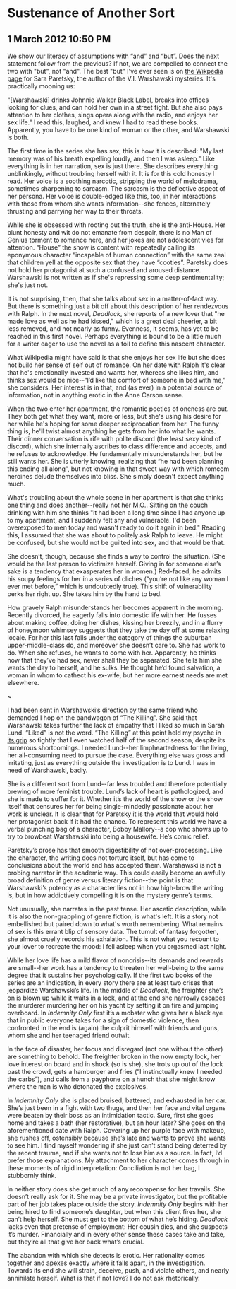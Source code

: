 # Sustenance of Another Sort
## 1 March 2012 10:50 PM

We show our literacy of assumptions with “and” and “but”. Does the next statement follow from the previous? If not, we are compelled to connect the two with "but", not "and". The best "but" I've ever seen is on [the Wikpedia page][1] for Sara Paretsky, the author of the V.I. Warshawski mysteries. It's practically mooning us:

"[Warshawski] drinks Johnnie Walker Black Label, breaks into offices looking for clues, and can hold her own in a street fight. But she also pays attention to her clothes, sings opera along with the radio, and enjoys her sex life." I read this, laughed, and knew I had to read these books. Apparently, you have to be one kind of woman or the other, and Warshawski is both.

The first time in the series she has sex, this is how it is described: "My last memory was of his breath expelling loudly, and then I was asleep." Like everything is in her narration, sex is just there. She describes everything unblinkingly, without troubling herself with it. It is for this cold honesty I read. Her voice is a soothing narcotic, stripping the world of melodrama, sometimes sharpening to sarcasm. The sarcasm is the deflective aspect of her persona. Her voice is double-edged like this, too, in her interactions with those from whom she wants information--she fences, alternately thrusting and parrying her way to their throats.

While she is obsessed with rooting out the truth, she is the anti-House. Her blunt honesty and wit do not emanate from despair, there is no Man of Genius torment to romance here, and her jokes are not adolescent vies for attention. “House” the show is content with repeatedly calling its eponymous character “incapable of human connection” with the same zeal that children yell at the opposite sex that they have “cooties”. Paretsky does not hold her protagonist at such a confused and aroused distance. Warshawski is not written as if she's repressing some deep sentimentality; she's just not.

It is not surprising, then, that she talks about sex in a matter-of-fact way. But there is something just a bit off about this description of her rendezvous with Ralph. In the next novel, _Deadlock_, she reports of a new lover that "he made love as well as he had kissed," which is a great deal cheerier, a bit less removed, and not nearly as funny. Evenness, it seems, has yet to be reached in this first novel. Perhaps everything is bound to be a little much for a writer eager to use the novel as a foil to define this nascent character.

What Wikipedia might have said is that she enjoys her sex life but she does not build her sense of self out of romance. On her date with Ralph it's clear that he's emotionally invested and wants her, whereas she likes him, and thinks sex would be nice--“I’d like the comfort of someone in bed with me,” she considers. Her interest is in that, and (as ever) in a potential source of information, not in anything erotic in the Anne Carson sense.

When the two enter her apartment, the romantic poetics of oneness are out. They both get what they want, more or less, but she's using his desire for her while he's hoping for some deeper reciprocation from her. The funny thing is, he'll twist almost anything he gets from her into what he wants. Their dinner conversation is rife with polite discord (the least sexy kind of discord), which she internally ascribes to class difference and accepts, and he refuses to acknowledge. He fundamentally misunderstands her, but he still wants her. She is utterly knowing, realizing that “he had been planning this ending all along”, but not knowing in that sweet way with which romcom heroines delude themselves into bliss. She simply doesn't expect anything much.

What's troubling about the whole scene in her apartment is that she thinks one thing and does another--really not her M.O.. Sitting on the couch drinking with him she thinks "it had been a long time since I had anyone up to my apartment, and I suddenly felt shy and vulnerable. I'd been overexposed to men today and wasn't ready to do it again in bed." Reading this, I assumed that she was about to politely ask Ralph to leave. He might be confused, but she would not be guilted into sex, and that would be that.

She doesn’t, though, because she finds a way to control the situation. (She would be the last person to victimize herself. Giving in for someone else’s sake is a tendency that exasperates her in women.) Red-faced, he admits his soupy feelings for her in a series of cliches (“you’re not like any woman I ever met before,” which is undoubtedly true). This shift of vulnerability perks her right up. She takes him by the hand to bed.

How gravely Ralph misunderstands her becomes apparent in the morning. Recently divorced, he eagerly falls into domestic life with her. He fusses about making coffee, doing her dishes, kissing her breezily, and in a flurry of honeymoon whimsey suggests that they take the day off at some relaxing locale. For her this last falls under the category of things the suburban upper-middle-class do, and moreover she doesn’t care to. She has work to do. When she refuses, he wants to come with her. Apparently, he thinks now that they’ve had sex, never shall they be separated. She tells him she wants the day to herself, and he sulks. He thought he’d found salvation, a woman in whom to cathect his ex-wife, but her more earnest needs are met elsewhere.



~


I had been sent in Warshawski’s direction by the same friend who demanded I hop on the bandwagon of “The Killing”. She said that Warshawski takes further the lack of empathy that I liked so much in Sarah Lund. “Liked” is not the word. “The Killing” at this point held my psyche in [its grip][2] so tightly that I even watched half of the second season, despite its numerous shortcomings. I needed Lund--her limpheartedness for the living, her all-consuming need to pursue the case. Everything else was gross and irritating, just as everything outside the investigation is to Lund. I was in need of Warshawski, badly.

She is a different sort from Lund--far less troubled and therefore potentially brewing of more feminist trouble. Lund’s lack of heart is pathologized, and she is made to suffer for it. Whether it’s the world of the show or the show itself that censures her for being single-mindedly passionate about her work is unclear. It is clear that for Paretsky it is the world that would hold her protagonist back if it had the chance. To represent this world we have a verbal punching bag of a character, Bobby Mallory--a cop who shows up to try to browbeat Warshawski into being a housewife. He’s comic relief.

Paretsky’s prose has that smooth digestibility of not over-processing. Like the character, the writing does not torture itself, but has come to conclusions about the world and has accepted them. Warshawski is not a probing narrator in the academic way. This could easily become an awfully broad definition of genre versus literary fiction--the point is that Warshawski’s potency as a character lies not in how high-brow the writing is, but in how addictively compelling it is on the mystery genre’s terms.

Not unusually, she narrates in the past tense. Her ascetic description, while it is also the non-grappling of genre fiction, is what's left. It is a story not embellished but paired down to what's worth remembering. What remains of sex is this errant blip of sensory data. The tumult of fantasy forgotten, she almost cruelly records his exhalation. This is not what you recount to your lover to recreate the mood: I fell asleep when you orgasmed last night.

While her love life has a mild flavor of noncrisis--its demands and rewards are small--her work has a tendency to threaten her well-being to the same degree that it sustains her psychologically. If the first two books of the series are an indication, in every story there are at least two crises that jeopardize Warshawski’s life. In the middle of _Deadlock_, the freighter she’s on is blown up while it waits in a lock, and at the end she narrowly escapes the murderer murdering her on his yacht by setting it on fire and jumping overboard. In _Indemnity Only_ first it’s a mobster who gives her a black eye that in public everyone takes for a sign of domestic violence, then confronted in the end is (again) the culprit himself with friends and guns, whom she and her teenaged friend outwit.

In the face of disaster, her focus and disregard (not one without the other) are something to behold. The freighter broken in the now empty lock, her love interest on board and in shock (so is she), she trots up out of the lock past the crowd, gets a hamburger and fries (”I instinctually knew I needed the carbs”), and calls from a payphone on a hunch that she might know where the man is who detonated the explosives.

In _Indemnity Only_ she is placed bruised, battered, and exhausted in her car. She’s just been in a fight with two thugs, and then her face and vital organs were beaten by their boss as an intimidation tactic. Sure, first she goes home and takes a bath (her restorative), but an hour later? She goes on the aforementioned date with Ralph. Covering up her purple face with makeup, she rushes off, ostensibly because she’s late and wants to prove she wants to see him. I find myself wondering if she just can’t stand being deterred by the recent trauma, and if she wants not to lose him as a source. In fact, I’d prefer those explanations. My attachment to her character comes through in these moments of rigid interpretation: Conciliation is not her bag, I stubbornly think.

In neither story does she get much of any recompense for her travails. She doesn’t really ask for it. She may be a private investigator, but the profitable part of her job takes place outside the story. _Indemnity Only_ begins with her being hired to find someone’s daughter, but when this client fires her, she can’t help herself. She must get to the bottom of what he’s hiding. _Deadlock_ lacks even that pretense of employment: Her cousin dies, and she suspects it’s murder. Financially and in every other sense these cases take and take, but they’re all that give her back what’s crucial.

The abandon with which she detects is erotic. Her rationality comes together and apexes exactly where it falls apart, in the investigation. Towards its end she will strain, deceive, push, and violate others, and nearly annihilate herself. What is that if not love? I do not ask rhetorically.

   [1]: http://en.wikipedia.org/wiki/Sara_Paretsky
   [2]: http://postgradpancakes.blogspot.com/2012/01/appetite-of-sarah-lund.html
